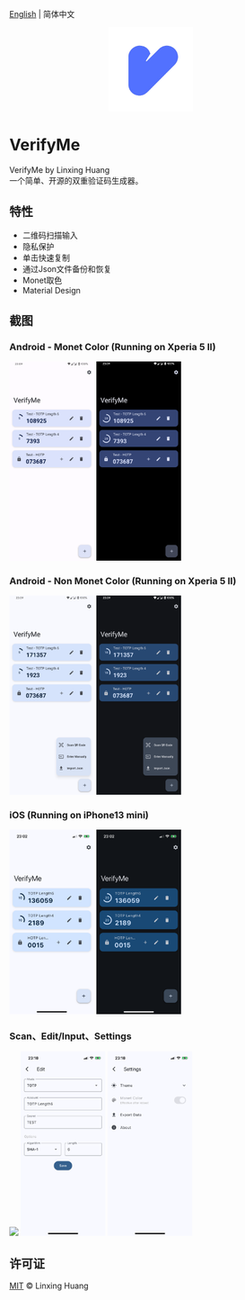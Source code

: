 [English](README.md) | 简体中文
<p align="center">
    <a href="https://github.com/ClaretWheel1481/VerifyMe">
        <img src="./public/Logo.png" height="150"/>
    </a>
</p>


# VerifyMe
VerifyMe by Linxing Huang
<br>
一个简单、开源的双重验证码生成器。
<br>

## 特性
- 二维码扫描输入
- 隐私保护
- 单击快速复制
- 通过Json文件备份和恢复
- Monet取色
- Material Design

## 截图
### Android - Monet Color (Running on Xperia 5 II)
<img src="./public/Screenshot_Android_Monet_Light.png" width=30%/>
<img src="./public/Screenshot_Android_Monet_Dark.png" width=30%/>

### Android - Non Monet Color (Running on Xperia 5 II)
<img src="./public/Screenshot_Android_Non_Monet_Light.png" width=30%/>
<img src="./public/Screenshot_Android_Non_Monet_Dark.png" width=30%/>

### iOS (Running on iPhone13 mini)
<img src="./public/Screenshot_iOS_Light.PNG" width=30%/>
<img src="./public/Screenshot_iOS_Dark.png" width=30%/>

### Scan、Edit/Input、Settings
<img src="./public/Screenshot_Scan.png" width=30%/>
<img src="./public/Screenshot_Edit.png" width=30%/>
<img src="./public/Screenshot_Settings.png" width=30%/>

## 许可证
[MIT](LICENSE) © Linxing Huang